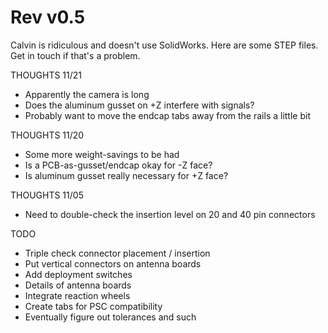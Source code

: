 # Rev v0.5

Calvin is ridiculous and doesn't use SolidWorks.
Here are some STEP files.  Get in touch if that's a problem.

THOUGHTS 11/21
- Apparently the camera is long
- Does the aluminum gusset on +Z interfere with signals?
- Probably want to move the endcap tabs away from the rails a little bit

THOUGHTS 11/20
- Some more weight-savings to be had
- Is a PCB-as-gusset/endcap okay for -Z face?
- Is aluminum gusset really necessary for +Z face?

THOUGHTS 11/05
- Need to double-check the insertion level on 20 and 40 pin connectors

TODO
- Triple check connector placement / insertion
- Put vertical connectors on antenna boards
- Add deployment switches
- Details of antenna boards
- Integrate reaction wheels
- Create tabs for PSC compatibility
- Eventually figure out tolerances and such